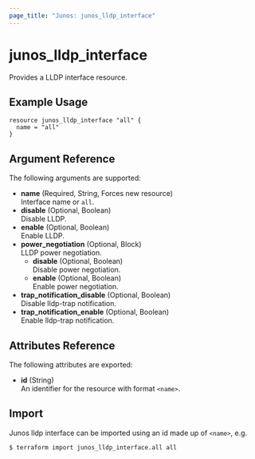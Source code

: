 ```yaml
---
page_title: "Junos: junos_lldp_interface"
---
```


# junos_lldp_interface

Provides a LLDP interface resource.

## Example Usage

```hcl
resource junos_lldp_interface "all" {
  name = "all"
}
```

## Argument Reference

The following arguments are supported:

- **name** (Required, String, Forces new resource)  
  Interface name or `all`.
- **disable** (Optional, Boolean)  
  Disable LLDP.
- **enable** (Optional, Boolean)  
  Enable LLDP.
- **power_negotiation** (Optional, Block)  
  LLDP power negotiation.
  - **disable** (Optional, Boolean)  
    Disable power negotiation.
  - **enable** (Optional, Boolean)  
    Enable power negotiation.
- **trap_notification_disable** (Optional, Boolean)  
  Disable lldp-trap notification.
- **trap_notification_enable** (Optional, Boolean)  
  Enable lldp-trap notification.

## Attributes Reference

The following attributes are exported:

- **id** (String)  
  An identifier for the resource with format `<name>`.

## Import

Junos lldp interface can be imported using an id made up of `<name>`, e.g.

```shell
$ terraform import junos_lldp_interface.all all
```
